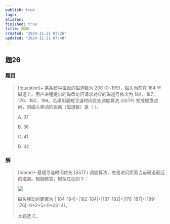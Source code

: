 ```yaml
---
publish: true
tags: 
aliases: 
finished: true
title: 题26
created: "2024-11-21 07:26"
updated: "2024-11-21 07:40"
---
```

## 题26
### 题目
> [!question]+
> 某系统中磁盘的磁道数为 200 (0~199)，磁头当前在 184 号磁道上。用户进程提出的磁盘访问请求对应的磁道号依次为 184、187、176、182、199。若采用最短寻道时间优先调度算法 (SSTF) 完成磁盘访问，则磁头移动的距离（磁道数）是（ ）。
> 
> A. 37
> 
> B. 38
> 
> C. 41
> 
> D. 42
### 解
> [!done]+
> 最短寻道时间优先 (SSTF) 调度算法，总是访问距离当前磁道最近的磁道。根据题意，模拟过程如下：
> 
> ![](https://pic2.zhimg.com/v2-4184ea3471827da87c4d0b590376b20f_r.jpg)
> 
> 磁头移动的距离为 | 184-184|+|182-184|+|187-182|+|176-187|+|199-176|=0+2+5+11+23=41。
> 
> 本题选 C。